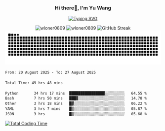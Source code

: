 <h3 align="center">Hi there👋, I'm Yu Wang</h1>

<p align="center"><a href="https://git.io/typing-svg"><img src="https://readme-typing-svg.demolab.com?font=Alex+Brush&size=18&pause=1000&color=716A50&background=6F66FF00&center=true&vCenter=true&width=435&lines=To+love+oneself+is+the+beginning+of+a+lifelong+romance.+%E2%80%94+Oscar+Wilde" alt="Typing SVG" /></a></p>


<p align="center">
 <img src="https://github-readme-stats.vercel.app/api/top-langs?username=wloner0809&show_icons=true&locale=en&layout=compact" alt="wloner0809" height=120 />
 <img src="https://github-readme-stats.vercel.app/api?username=wloner0809&show_icons=true&locale=en" alt="wloner0809" height=120 />
 <img src="https://github-readme-streak-stats.herokuapp.com?user=wloner0809&theme=microsoft" alt="GitHub Streak" height=120 />
 <img src="https://github.com/Wloner0809/Wloner0809/blob/output/github-contribution-grid-snake.svg">
</p>
 
<!--START_SECTION:waka-->

```txt
From: 20 August 2025 - To: 27 August 2025

Total Time: 49 hrs 48 mins

Python       34 hrs 17 mins  ████████████████░░░░░░░░░   64.55 %
Bash         7 hrs 50 mins   ███▓░░░░░░░░░░░░░░░░░░░░░   14.78 %
Other        3 hrs 18 mins   █▓░░░░░░░░░░░░░░░░░░░░░░░   06.22 %
YAML         3 hrs 7 mins    █▒░░░░░░░░░░░░░░░░░░░░░░░   05.87 %
JSON         3 hrs           █▒░░░░░░░░░░░░░░░░░░░░░░░   05.68 %
```

<!--END_SECTION:waka-->

[![Total Coding Time](https://wakatime.com/badge/user/3b010e91-e8bb-445f-9eac-c8ab5bc30cb6.svg)](https://wakatime.com/@3b010e91-e8bb-445f-9eac-c8ab5bc30cb6)
